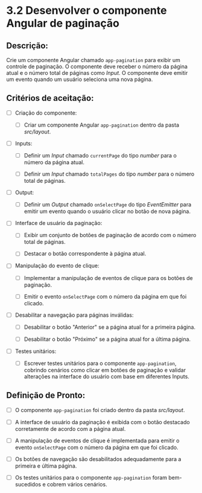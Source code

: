 # 3.2 Desenvolver o componente Angular de paginação

## Descrição:

Crie um componente Angular chamado `app-pagination` para exibir um controle de paginação. O componente deve receber o número da página atual e o número total de páginas como _Input_. O componente deve emitir um evento quando um usuário seleciona uma nova página.

## Critérios de aceitação:

- [ ] Criação do componente:

    - [ ] Criar um componente Angular `app-pagination` dentro da pasta _src/layout_.

- [ ] Inputs:

     - [ ] Definir um _Input_ chamado `currentPage` do tipo _number_ para o número da página atual.

     - [ ] Definir um _Input_ chamado `totalPages` do tipo _number_ para o número total de páginas.

- [ ] Output:

     - [ ] Definir um _Output_ chamado `onSelectPage` do tipo _EventEmitter<number>_ para emitir um evento quando o usuário clicar no botão de nova página.

- [ ] Interface de usuário da paginação:

     - [ ] Exibir um conjunto de botões de paginação de acordo com o número total de páginas.

     - [ ] Destacar o botão correspondente à página atual.

- [ ] Manipulação do evento de clique:

     - [ ] Implementar a manipulação de eventos de clique para os botões de paginação.

     - [ ] Emitir o evento `onSelectPage` com o número da página em que foi clicado.

- [ ] Desabilitar a navegação para páginas inválidas:

     - [ ] Desabilitar o botão "Anterior" se a página atual for a primeira página.

     - [ ] Desabilitar o botão "Próximo" se a página atual for a última página.

- [ ] Testes unitários:

     - [ ] Escrever testes unitários para o componente `app-pagination`, cobrindo cenários como clicar em botões de paginação e validar alterações na interface do usuário com base em diferentes Inputs.

## Definição de Pronto:

- [ ] O componente `app-pagination` foi criado dentro da pasta _src/layout_.

- [ ] A interface de usuário da paginação é exibida com o botão destacado corretamente de acordo com a página atual.

- [ ] A manipulação de eventos de clique é implementada para emitir o evento `onSelectPage` com o número da página em que foi clicado.

- [ ] Os botões de navegação são desabilitados adequadamente para a primeira e última página.

- [ ] Os testes unitários para o componente `app-pagination` foram bem-sucedidos e cobrem vários cenários.
